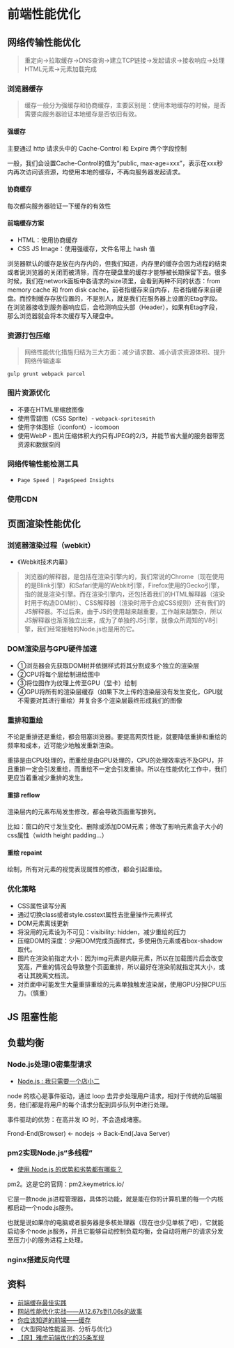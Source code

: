 # 前端性能优化

## 网络传输性能优化

> 重定向→拉取缓存→DNS查询→建立TCP链接→发起请求→接收响应→处理HTML元素→元素加载完成

### 浏览器缓存

> 缓存一般分为强缓存和协商缓存，主要区别是：使用本地缓存的时候，是否需要向服务器验证本地缓存是否依旧有效。

#### 强缓存

主要通过 http 请求头中的 Cache-Control 和 Expire 两个字段控制

一般，我们会设置Cache-Control的值为“public, max-age=xxx”，表示在xxx秒内再次访问该资源，均使用本地的缓存，不再向服务器发起请求。

#### 协商缓存

每次都向服务器验证一下缓存的有效性

#### 前端缓存方案

* HTML：使用协商缓存
* CSS JS Image：使用强缓存，文件名带上 hash 值

浏览器默认的缓存是放在内存内的，但我们知道，内存里的缓存会因为进程的结束或者说浏览器的关闭而被清除，而存在硬盘里的缓存才能够被长期保留下去。很多时候，我们在network面板中各请求的size项里，会看到两种不同的状态：from memory cache 和 from disk cache，前者指缓存来自内存，后者指缓存来自硬盘。而控制缓存存放位置的，不是别人，就是我们在服务器上设置的Etag字段。在浏览器接收到服务器响应后，会检测响应头部（Header），如果有Etag字段，那么浏览器就会将本次缓存写入硬盘中。


### 资源打包压缩
> 网络性能优化措施归结为三大方面：减少请求数、减小请求资源体积、提升网络传输速率

```
gulp grunt webpack parcel
```
### 图片资源优化
* 不要在HTML里缩放图像
* 使用雪碧图（CSS Sprite）- `webpack-spritesmith`
* 使用字体图标（iconfont）- icomoon
* 使用WebP - 图片压缩体积大约只有JPEG的2/3，并能节省大量的服务器带宽资源和数据空间

### 网络传输性能检测工具 
* `Page Speed | PageSpeed Insights`

### 使用CDN

## 页面渲染性能优化

### 浏览器渲染过程（webkit）
* 《Webkit技术内幕》

> 浏览器的解释器，是包括在渲染引擎内的，我们常说的Chrome（现在使用的是Blink引擎）和Safari使用的Webkit引擎，Firefox使用的Gecko引擎，指的就是渲染引擎。而在渲染引擎内，还包括着我们的HTML解释器（渲染时用于构造DOM树）、CSS解释器（渲染时用于合成CSS规则）还有我们的JS解释器。不过后来，由于JS的使用越来越重要，工作越来越繁杂，所以JS解释器也渐渐独立出来，成为了单独的JS引擎，就像众所周知的V8引擎，我们经常接触的Node.js也是用的它。


### DOM渲染层与GPU硬件加速

* ①浏览器会先获取DOM树并依据样式将其分割成多个独立的渲染层
* ②CPU将每个层绘制进绘图中
* ③将位图作为纹理上传至GPU（显卡）绘制
* ④GPU将所有的渲染层缓存（如果下次上传的渲染层没有发生变化，GPU就不需要对其进行重绘）并复合多个渲染层最终形成我们的图像

### 重排和重绘
不论是重排还是重绘，都会阻塞浏览器。要提高网页性能，就要降低重排和重绘的频率和成本，近可能少地触发重新渲染。

重排是由CPU处理的，而重绘是由GPU处理的，CPU的处理效率远不及GPU，并且重排一定会引发重绘，而重绘不一定会引发重排。所以在性能优化工作中，我们更应当着重减少重排的发生。
#### 重排 reflow
渲染层内的元素布局发生修改，都会导致页面重写排列。

比如：窗口的尺寸发生变化、删除或添加DOM元素；修改了影响元素盒子大小的css属性（width height padding...）
#### 重绘 repaint
绘制，所有对元素的视觉表现属性的修改，都会引起重绘。

### 优化策略
* CSS属性读写分离
* 通过切换class或者style.csstext属性去批量操作元素样式
* DOM元素离线更新
* 将没用的元素设为不可见：visibility: hidden，减少重绘的压力
* 压缩DOM的深度：少用DOM完成页面样式，多使用伪元素或者box-shadow取代。
* 图片在渲染前指定大小：因为img元素是内联元素，所以在加载图片后会改变宽高，严重的情况会导致整个页面重排，所以最好在渲染前就指定其大小，或者让其脱离文档流。
* 对页面中可能发生大量重排重绘的元素单独触发渲染层，使用GPU分担CPU压力。（慎重）

## JS 阻塞性能
## 负载均衡
### Node.js处理IO密集型请求
* [Node.js : 我只需要一个店小二](https://mp.weixin.qq.com/s?__biz=MzAxOTc0NzExNg==&mid=2665513044&idx=1&sn=9b8526e9d641b970ee5ddac02dae3c57&scene=21#wechat_redirect)

node 的核心是事件驱动，通过 loop 去异步处理用户请求，相对于传统的后端服务，他们都是将用户的每个请求分配到异步队列中进行处理。

事件驱动的优势：在高并发 IO 时，不会造成堵塞。

Frond-End(Browser) <- nodejs -> Back-End(Java Server)

### pm2实现Node.js“多线程”
* [使用 Node.js 的优势和劣势都有哪些？](https://www.zhihu.com/question/19653241/answer/15993549)

pm2。这是它的官网：pm2.keymetrics.io/

它是一款node.js进程管理器，具体的功能，就是能在你的计算机里的每一个内核都启动一个node.js服务。

也就是说如果你的电脑或者服务器是多核处理器（现在也少见单核了吧），它就能启动多个node.js服务，并且它能够自动控制负载均衡，会自动将用户的请求分发至压力小的服务进程上处理。


### nginx搭建反向代理



## 资料
* [前端缓存最佳实践](https://juejin.im/post/5c136bd16fb9a049d37efc47)
* [网站性能优化实战——从12.67s到1.06s的故事](https://juejin.im/post/5b6fa8c86fb9a0099910ac91)
* [你应该知道的前端——缓存](https://juejin.im/post/5ae081aaf265da0b767d263a)
* 《大型网站性能监测、分析与优化》
* [【原】雅虎前端优化的35条军规](https://www.cnblogs.com/xianyulaodi/p/5755079.html)